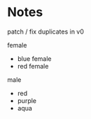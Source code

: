 # Notes


patch / fix duplicates in v0

female
- blue female
- red female

male 
- red
- purple
- aqua
